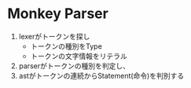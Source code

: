 # Monkey Parser

1. lexerがトークンを探し
    - トークンの種別をType
    - トークンの文字情報をリテラル
2. parserがトークンの種別を判定し、
3. astがトークンの連続からStatement(命令)を判別する
